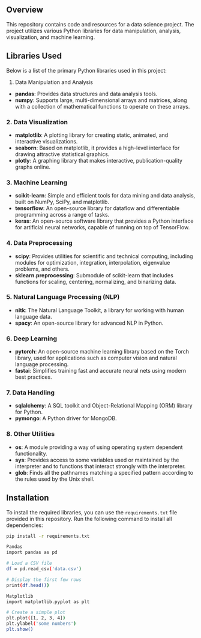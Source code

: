 ## Overview   

This repository contains code and resources for a data science project. The project utilizes various Python libraries for data manipulation, analysis, visualization, and machine learning.

## Libraries Used 
  
Below is a list of the primary Python libraries used in this project:
 1. Data Manipulation and Analysis
- **pandas**: Provides data structures and data analysis tools.
- **numpy**: Supports large, multi-dimensional arrays and matrices, along with a collection of mathematical functions to operate on these arrays.
 
### 2. Data Visualization
- **matplotlib**: A plotting library for creating static, animated, and interactive visualizations.
- **seaborn**: Based on matplotlib, it provides a high-level interface for drawing attractive statistical graphics.
- **plotly**: A graphing library that makes interactive, publication-quality graphs online.

### 3. Machine Learning
- **scikit-learn**: Simple and efficient tools for data mining and data analysis, built on NumPy, SciPy, and matplotlib.
- **tensorflow**: An open-source library for dataflow and differentiable programming across a range of tasks.
- **keras**: An open-source software library that provides a Python interface for artificial neural networks, capable of running on top of TensorFlow.

### 4. Data Preprocessing
- **scipy**: Provides utilities for scientific and technical computing, including modules for optimization, integration, interpolation, eigenvalue problems, and others.
- **sklearn.preprocessing**: Submodule of scikit-learn that includes functions for scaling, centering, normalizing, and binarizing data.

### 5. Natural Language Processing (NLP)
- **nltk**: The Natural Language Toolkit, a library for working with human language data.
- **spacy**: An open-source library for advanced NLP in Python.

### 6. Deep Learning
- **pytorch**: An open-source machine learning library based on the Torch library, used for applications such as computer vision and natural language processing.
- **fastai**: Simplifies training fast and accurate neural nets using modern best practices.

### 7. Data Handling
- **sqlalchemy**: A SQL toolkit and Object-Relational Mapping (ORM) library for Python.
- **pymongo**: A Python driver for MongoDB.

### 8. Other Utilities
- **os**: A module providing a way of using operating system dependent functionality.
- **sys**: Provides access to some variables used or maintained by the interpreter and to functions that interact strongly with the interpreter.
- **glob**: Finds all the pathnames matching a specified pattern according to the rules used by the Unix shell.

## Installation

To install the required libraries, you can use the `requirements.txt` file provided in this repository. Run the following command to install all dependencies:

```bash
pip install -r requirements.txt

Pandas
import pandas as pd

# Load a CSV file
df = pd.read_csv('data.csv')

# Display the first few rows
print(df.head())

Matplotlib
import matplotlib.pyplot as plt

# Create a simple plot
plt.plot([1, 2, 3, 4])
plt.ylabel('some numbers')
plt.show()


